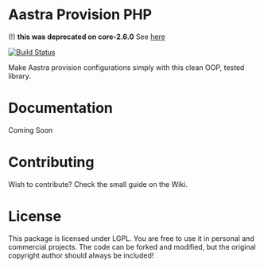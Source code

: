 # Aastra Provision PHP
(!) **this was deprecated on core-2.6.0** See [here](https://github.com/clearvox/core/pull/2569)

[![Build Status](https://travis-ci.org/clearvox/aastra-provision-php.svg?branch=master)](https://travis-ci.org/clearvox/aastra-provision-php)

Make Aastra provision configurations simply with this clean OOP, tested library.

# Documentation

Coming Soon

# Contributing

Wish to contribute? Check the small guide on the Wiki.

# License

This package is licensed under LGPL. You are free to use it in personal and commercial projects. The code can be forked and modified, but the original copyright author should always be included!
